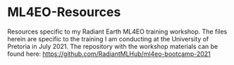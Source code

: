 # ML4EO-Resources
Resources specific to my Radiant Earth ML4EO training workshop. 
The files herein are specific to the training I am conducting at the University of Pretoria in July 2021.
The repository with the workshop materials can be found here: https://github.com/RadiantMLHub/ml4eo-bootcamp-2021
